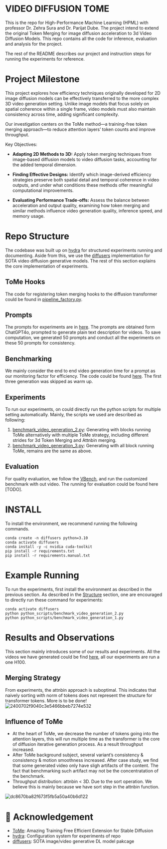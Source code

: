 # VIDEO DIFFUSION TOME
This is the repo for High-Performance Machine Learning (HPML) with professor Dr. Zehra Sura and Dr. Parijat Dube. The project intend to extend the original Token Merging for image diffusion acceleration to 3d Video Diffusion Models. This repo contains all the code for inference, evaluation and analysis for the project.

The rest of the README describes our project and instruction steps for running the experiments for reference.

# Project Milestone

This project explores how efficiency techniques originally developed for 2D image diffusion models can be effectively transferred to the more complex 3D video generation setting. Unlike image models that focus solely on spatial coherence within a single frame, video models must also maintain consistency across time, adding significant complexity.

Our investigation centers on the ToMe method—a training-free token merging approach—to reduce attention layers’ token counts and improve throughput.

Key Objectives:

- **Adapting 2D Methods to 3D:**
Apply token merging techniques from image-based diffusion models to video diffusion tasks, accounting for the added temporal dimension.

- **Finding Effective Designs:**
Identify which image-derived efficiency strategies preserve both spatial detail and temporal coherence in video outputs, and under what conditions these methods offer meaningful computational improvements.

- **Evaluating Performance Trade-offs:**
Assess the balance between acceleration and output quality, examining how token merging and similar methods influence video generation quality, inference speed, and memory usage.

# Repo Structure
The codebase was built up on [hydra](https://github.com/facebookresearch/hydra) for structured experiments running and documenting. Aside from this, we use the [diffusers](https://github.com/huggingface/diffusers) implementation for SOTA video diffusion generative models. The rest of this section explains the core implementation of experiments.

## ToMe Hooks
The code for registering token merging hooks to the diffusion transformer could be found in [pipeline_factory.py](https://github.com/ermu2001/video_diffusion_tome_hpml_course_project/blob/video_main/accediff/utils/factory/pipeline_factory.py).

## Prompts
The prompts for experiments are in [here](https://github.com/ermu2001/video_diffusion_tome_hpml_course_project/blob/video_main/static/prompts/20241130_open_chatgpt4o_videos.txt). The prompts are obtained form ChatGPT4o, prompted to generate plain text description for videos. To save computation, we generated 50 prompts and conduct all the experiments on these 50 prompts for consistency.

## Benchmarking
We mainly consider the end to end video generation time for a prompt as our monitoring factor for efficiency. The code could be found [here](https://github.com/ermu2001/video_diffusion_tome_hpml_course_project/blob/video_main/accediff/utils/utils.py#L21C1-L43C22). The first three generation was skipped as warm up.

## Experiments
To run our experiments, on could directly run the python scripts for multiple setting automatically. Mainly, the scripts we used are described as following:
1. [benchmark_video_generation_2.py](https://github.com/ermu2001/video_diffusion_tome_hpml_course_project/blob/video_main/python_scripts/benchmark_video_generation_2.py): Generating with blocks running ToMe alternatively with multiple ToMe strategy, including different strides for 3d Token Merging and Attnbin merging.
2. [benchmark_video_generation_3.py](https://github.com/ermu2001/video_diffusion_tome_hpml_course_project/blob/video_main/python_scripts/benchmark_video_generation_3.py): Generating with all block running ToMe, remains are the same as above.

## Evaluation
For quality evaluation, we follow the [VBench](https://github.com/Vchitect/VBench), and run the customized benchmark with out video. The running for evaluation could be found here [TODO].

# INSTALL
To install the environment, we recommend running the following commands.

```shell
conda create -n diffusers python=3.10
conda activate diffusers
conda install -y -c nvidia cuda-toolkit
pip install -r requirements.txt
pip install -r requirements.manual.txt
```
# Example Running
To run the experiments, first install the environment as described in the previous section. As described in the [Structure](https://github.com/ermu2001/video_diffusion_tome_hpml_course_project/edit/main/README.md#experiments) section, one are encouraged to directly run these command for experiments:
```shell
conda activate diffusers
python python_scripts/benchmark_video_generation_2.py
python python_scripts/benchmark_video_generation_1.py
```
# Results and Observations  
This section mainly introduces some of our results and experiments. All the videos we have generated could be find [here](https://huggingface.co/ermu2001/RESULTS), all our experiments are run a one H100.

## Merging Strategy
From experiments, the attnbin approach is suboptimal. This indicates that naively sorting with norm of tokens does not represent the structure for transformer tokens. More is to be done!
![2400702f9040c3e5466bbeb7274e532](https://github.com/user-attachments/assets/47aabfd0-5735-4f6e-bc27-27128e00e67f)

## Influence of ToMe
- At the heart of ToMe, we decrease the number of tokens going into the attention layers, this will run multiple time as the transformer is the core of diffusion iterative generation process. As a result throughput increased.
- After ToMe background subject, several variant’s consistency & consistency & motion smoothness increased. After case study, we find that some generated video only have sligh artifacts of the content. The fact that benchmarking such artifact may not be the concentratation of the benchmark. 
- Throughput distribution: attnbin < 3D. Due to the sort operation. We believe this is mainly because we have sort step in the attnbin function.

![dc8670ba82f673f5fb5a50a40b6d122](https://github.com/user-attachments/assets/cff07ac8-3b00-47ef-bf92-82cfdb4e0151)

# 💫 Acknowledgement

- [ToMe](https://github.com/dbolya/tomesd): Amazing Training Free Efficient Extension for Stable Diffusion
- [hydra](https://github.com/facebookresearch/hydra): Configuration system for experiments of repo
- [diffusers](https://github.com/huggingface/diffusers): SOTA image/video generative DL model pakcage
